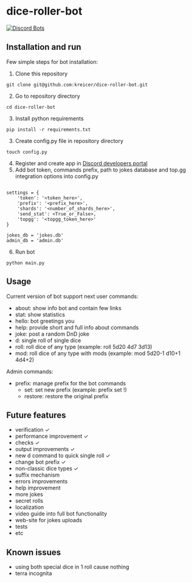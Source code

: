 # dice-roller-bot

[![Discord Bots](https://top.gg/api/widget/servers/809017610111942686.svg)](https://top.gg/bot/809017610111942686)

## Installation and run
Few simple steps for bot installation:
1. Clone this repository
```console
git clone git@github.com:kreicer/dice-roller-bot.git
```
2. Go to repository directory
```console
cd dice-roller-bot
```
3. Install python requirements
```console
pip install -r requirements.txt
```
3. Create config.py file in repository directory
```console
touch config.py
```
4. Register and create app in [Discord developers portal](https://discord.com/developers/applications/)
5. Add bot token, commands prefix, path to jokes database and top.gg integration options into config.py
```console

settings = {
    'token': '<token_here>',
    'prefix': '<prefix_here>',
    'shards': '<number_of_shards_here>',
    'send_stat': <True_or_False>,
    'topgg': '<topgg_token_here>'
}

jokes_db = 'jokes.db'
admin_db = 'admin.db'
```
6. Run bot
```console
python main.py
```

## Usage
Current version of bot support next user commands:
- about: show info bot and contain few links
- stat: show statistics
- hello: bot greetings you
- help: provide short and full info about commands
- joke: post a random DnD joke
- d: single roll of single dice
- roll: roll dice of any type (example: roll 5d20 4d7 3d13)
- mod: roll dice of any type with mods (example: mod 5d20-1 d10+1 4d4+2)

Admin commands:
- prefix: manage prefix for the bot commands
  - set: set new prefix (example: prefix set !)
  - restore: restore the original prefix

## Future features
- verification ✓
- performance improvement ✓
- checks ✓
- output improvements ✓
- new d command to quick single roll ✓
- change bot prefix ✓
- non-classic dice types ✓
- suffix mechanism
- errors improvements
- help improvement
- more jokes
- secret rolls
- localization
- video guide into full bot functionality
- web-site for jokes uploads
- tests
- etc

## Known issues
- using both special dice in 1 roll cause nothing
- terra incognita
